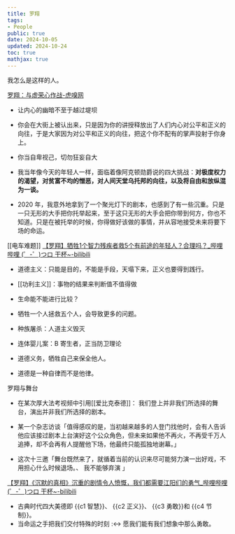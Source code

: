 ```yaml
---
title: 罗翔
tags:
- People
public: true
date: 2024-10-05
updated: 2024-10-24
toc: true
mathjax: true
---
```




我怎么是这样的人。

[罗翔：与虚荣心作战-虎嗅网](https://www.huxiu.com/article/399332.html)

  + 让内心的幽暗不至于越过堤坝

  + 你会在大街上被认出来，只是因为你的讲授释放出了人们内心对公平和正义的向往，于是大家因为对公平和正义的向往，把这个你不配有的掌声投射于你身上。

  + 你当自卑视己，切勿狂妄自大

  + 我当年像今天的年轻人一样，面临着像阿克顿勋爵说的四大挑战：**对极度权力的渴望，对贫富不均的憎恶，对人间天堂乌托邦的向往，以及将自由和放纵混为一谈。**

  + 2020 年，我意外地拿到了一个聚光灯下的剧本，也感到了有一些沉重。只是一只无形的大手把你托举起来，至于这只无形的大手会把你带到何方，你也不知道。只是在被托举的时候，你得做好该做的事情，并从容地接受未来将要下场的命运。

[[电车难题]] [【罗翔】牺牲1个智力残疾者救5个有前途的年轻人？合理吗？_哔哩哔哩 (゜-゜)つロ 干杯~-bilibili](https://www.bilibili.com/video/BV1BT4y1u739)

  + 道德主义：只能是目的，不能是手段，天塌下来，正义也要得到践行。

  + [[功利主义]]：事物的结果来判断值不值得做

  + 生命能不能进行比较？

  + 牺牲一个人拯救五个人，会导致更多的问题。

  + 种族屠杀：人道主义毁灭

  + 连体婴儿案：B 寄生者，正当防卫理论

  + 道德义务，牺牲自己来保全他人。

  + 道德是一种自律而不是他律。

罗翔与舞台
  + 在某次厚大法考视频中引用[[爱比克泰德]]： 我们登上并非我们所选择的舞台，演出并非我们所选择的剧本。


  + 某一个杂志访谈「值得感叹的是，当初越来越多的人登门找他时，会有人告诉他应该接过剧本上台演好这个公众角色，但未来如果他不再火，不再受千万人追捧，却不会再有人提醒他下场，他最终只能孤独地谢幕。」

  + 这次十三邀「舞台既然来了，就循着当前的认识来尽可能努力演一出好戏，不用担心什么时候退场。、 我不能够弃演
 」

[【罗翔】《沉默的真相》沉重的剧情令人愤慨，我们都需要江阳们的勇气_哔哩哔哩 (゜-゜)つロ 干杯~-bilibili](https://www.bilibili.com/video/BV1Zp4y1e7aL)

  + 古典时代四大美德即 {{c1 智慧}}、 {{c2 正义}}、 {{c3 勇敢}}和 {{c4 节制}}。
  + 当命运之手把我们交付特殊的时刻 :<-> 愿我们能有我们想象中那么勇敢。


